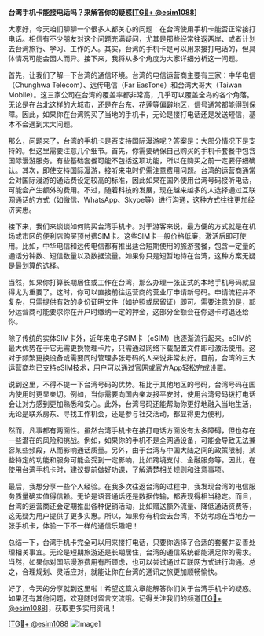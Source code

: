 **台湾手机卡能接电话吗？来解答你的疑惑[[TG💪+ @esim1088](https://t.me/s/esim1088)]**

大家好，今天咱们聊聊一个很多人都关心的问题：在台湾使用手机卡能否正常接打电话。相信有不少朋友对这个问题充满疑问，尤其是那些经常往返两岸、或者计划去台湾旅行、学习、工作的人。其实，台湾的手机卡是可以用来接打电话的，但具体情况可能会因人而异。接下来，我将从多个角度为大家详细分析这一问题。

首先，让我们了解一下台湾的通信环境。台湾的电信运营商主要有三家：中华电信（Chunghwa Telecom）、远传电信（Far EasTone）和台湾大哥大（Taiwan Mobile）。这三家公司在台湾的覆盖率都非常高，几乎可以覆盖全岛的各个角落。无论是在台北这样的大城市，还是在台东、花莲等偏僻地区，信号通常都能得到保障。因此，如果你在台湾购买了当地的手机卡，无论是接打电话还是发送短信，基本不会遇到太大问题。

那么，问题来了，台湾的手机卡是否支持国际漫游呢？答案是：大部分情况下是支持的。但这里需要注意几个细节。首先，你需要确保自己购买的手机卡套餐中包含国际漫游服务。有些基础套餐可能不包括这项功能，所以在购买之前一定要仔细确认。其次，即使支持国际漫游，接听来电时仍需注意费用问题。台湾的运营商通常会对国际漫游的通话费设定较高的标准，因此如果在国外使用台湾号码接听电话，可能会产生额外的费用。不过，随着科技的发展，现在越来越多的人选择通过互联网通话的方式（如微信、WhatsApp、Skype等）进行沟通，这种方式往往更加经济实惠。

接下来，我们来谈谈如何购买台湾手机卡。对于游客来说，最方便的方式就是在机场或市区的便利店购买预付费SIM卡。这些SIM卡一般价格低廉，激活后即可使用。比如，中华电信和远传电信都有推出适合短期使用的旅游套餐，包含一定量的通话分钟数、短信数量以及数据流量。如果你只是短暂地待在台湾，这种方案无疑是最划算的选择。

当然，如果你打算长期居住或工作在台湾，那么办理一张正式的本地手机号码就显得尤为重要了。这时，你可以直接前往运营商的营业厅申请新号码。申请流程并不复杂，只需提供有效的身份证明文件（如护照或居留证）即可。需要注意的是，部分运营商可能要求你在开户时缴纳一定的押金，这部分金额会在你退卡时退还给你。

除了传统的实体SIM卡外，近年来电子SIM卡（eSIM）也逐渐流行起来。eSIM的最大优势在于它无需更换物理卡片，只需通过网络下载配置文件即可激活使用。这对于频繁更换设备或需要同时管理多张号码的人来说非常友好。目前，台湾的三大运营商均已支持eSIM技术，用户可以通过官网或官方App轻松完成设置。

说到这里，不得不提一下台湾号码的优势。相比于其他地区的号码，台湾号码在国内使用时更显亲切。例如，当你需要向国内亲友报平安时，使用台湾号码拨打电话会让对方感到更加熟悉和安心。此外，台湾号码还能帮助你更好地融入当地生活，无论是联系房东、寻找工作机会，还是参与社交活动，都显得更为便利。

然而，凡事都有两面性。虽然台湾手机卡在接打电话方面没有太多障碍，但也存在一些潜在的风险和挑战。例如，如果你的手机不是全网通设备，可能会导致无法兼容某些频段，从而影响通话质量。另外，由于台湾与中国大陆之间的政策限制，某些特定的功能和服务可能会受到一定影响，比如跨境支付、金融服务等。因此，在使用台湾手机卡时，建议提前做好功课，了解清楚相关规则和注意事项。

最后，我想分享一些个人经验。在我多次往返台湾的过程中，我发现台湾的电信服务质量确实值得信赖。无论是语音通话还是数据传输，都表现得相当稳定。而且，台湾的运营商还会定期推出各种促销活动，比如赠送额外流量、降低通话资费等，这无疑为用户提供了更多实惠。所以，如果你有机会去台湾，不妨考虑在当地办一张手机卡，体验一下不一样的通信乐趣吧！

总结一下，台湾手机卡完全可以用来接打电话，只要你选择了合适的套餐并妥善处理相关事宜。无论是短期旅游还是长期居住，台湾的通信系统都能满足你的需求。当然，如果你对国际漫游费用有所顾虑，也可以尝试通过互联网方式进行沟通。总之，合理规划、灵活应对，就能让你在台湾的通讯之旅更加顺畅愉快。

好了，今天的分享就到这里啦！希望这篇文章能解答你们关于台湾手机卡的疑惑。如果还有其他问题，欢迎随时留言交流哦。记得关注我们的频道[[TG💪+ @esim1088](https://t.me/s/esim1088)]，获取更多实用资讯！ 

[[TG💪+ @esim1088](https://t.me/s/esim1088) ![Image](https://i.postimg.cc/4NQfJmqS/Snipaste-2025-05-13-00-14-12.png)]